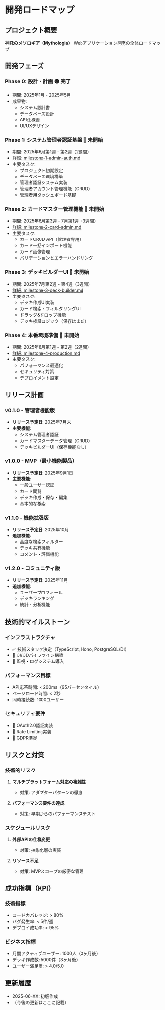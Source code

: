 # 開発ロードマップ

## プロジェクト概要

**神託のメソロギア（Mythologia）** Webアプリケーション開発の全体ロードマップ

## 開発フェーズ

### Phase 0: 設計・計画 🟢 完了
- 期間: 2025年1月 - 2025年5月
- 成果物: 
  - システム設計書
  - データベース設計
  - API仕様書
  - UI/UXデザイン

### Phase 1: システム管理者認証基盤 🔴 未開始
- 期間: 2025年6月第1週 - 第2週（2週間）
- [詳細: milestone-1-admin-auth.md](milestone-1-admin-auth.md)
- 主要タスク:
  - プロジェクト初期設定
  - データベース環境構築
  - 管理者認証システム実装
  - 管理者アカウント管理機能（CRUD）
  - 管理者用ダッシュボード基礎

### Phase 2: カードマスター管理機能 🔴 未開始
- 期間: 2025年6月第3週 - 7月第1週（3週間）
- [詳細: milestone-2-card-admin.md](milestone-2-card-admin.md)
- 主要タスク:
  - カードCRUD API（管理者専用）
  - カード一括インポート機能
  - カード画像管理
  - バリデーションとエラーハンドリング

### Phase 3: デッキビルダーUI 🔴 未開始
- 期間: 2025年7月第2週 - 第4週（3週間）
- [詳細: milestone-3-deck-builder.md](milestone-3-deck-builder.md)
- 主要タスク:
  - デッキ作成UI実装
  - カード検索・フィルタリングUI
  - ドラッグ&ドロップ機能
  - デッキ検証ロジック（保存はまだ）

### Phase 4: 本番環境準備 🔴 未開始
- 期間: 2025年8月第1週 - 第2週（2週間）
- [詳細: milestone-4-production.md](milestone-4-production.md)
- 主要タスク:
  - パフォーマンス最適化
  - セキュリティ対策
  - デプロイメント設定

## リリース計画

### v0.1.0 - 管理者機能版
- **リリース予定日**: 2025年7月末
- **主要機能**:
  - システム管理者認証
  - カードマスターデータ管理（CRUD）
  - デッキビルダーUI（保存機能なし）

### v1.0.0 - MVP（最小機能製品）
- **リリース予定日**: 2025年9月1日
- **主要機能**:
  - 一般ユーザー認証
  - カード閲覧
  - デッキ作成・保存・編集
  - 基本的な検索

### v1.1.0 - 機能拡張版
- **リリース予定日**: 2025年10月
- **追加機能**:
  - 高度な検索フィルター
  - デッキ共有機能
  - コメント・評価機能

### v1.2.0 - コミュニティ版
- **リリース予定日**: 2025年11月
- **追加機能**:
  - ユーザープロフィール
  - デッキランキング
  - 統計・分析機能

## 技術的マイルストーン

### インフラストラクチャ
- ✅ 技術スタック決定（TypeScript, Hono, PostgreSQL/D1）
- 🔴 CI/CDパイプライン構築
- 🔴 監視・ログシステム導入

### パフォーマンス目標
- API応答時間: < 200ms（95パーセンタイル）
- ページロード時間: < 2秒
- 同時接続数: 1000ユーザー

### セキュリティ要件
- 🔴 OAuth2.0認証実装
- 🔴 Rate Limiting実装
- 🔴 GDPR準拠

## リスクと対策

### 技術的リスク
1. **マルチプラットフォーム対応の複雑性**
   - 対策: アダプターパターンの徹底

2. **パフォーマンス要件の達成**
   - 対策: 早期からのパフォーマンステスト

### スケジュールリスク
1. **外部APIの仕様変更**
   - 対策: 抽象化層の実装

2. **リソース不足**
   - 対策: MVPスコープの厳密な管理

## 成功指標（KPI）

### 技術指標
- コードカバレッジ: > 80%
- バグ発生率: < 5件/週
- デプロイ成功率: > 95%

### ビジネス指標
- 月間アクティブユーザー: 1000人（3ヶ月後）
- デッキ作成数: 5000件（3ヶ月後）
- ユーザー満足度: > 4.0/5.0

## 更新履歴

- 2025-06-XX: 初版作成
- （今後の更新はここに記載）